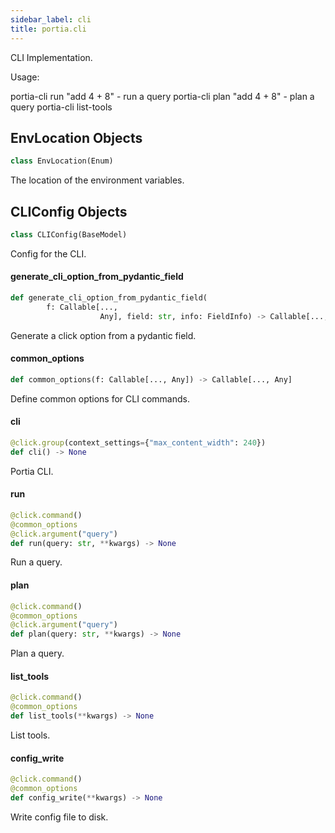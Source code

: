 ```yaml
---
sidebar_label: cli
title: portia.cli
---
```


CLI Implementation.

Usage:

portia-cli run &quot;add 4 + 8&quot; - run a query
portia-cli plan &quot;add 4 + 8&quot; - plan a query
portia-cli list-tools

## EnvLocation Objects

```python
class EnvLocation(Enum)
```

The location of the environment variables.

## CLIConfig Objects

```python
class CLIConfig(BaseModel)
```

Config for the CLI.

#### generate\_cli\_option\_from\_pydantic\_field

```python
def generate_cli_option_from_pydantic_field(
        f: Callable[...,
                    Any], field: str, info: FieldInfo) -> Callable[..., Any]
```

Generate a click option from a pydantic field.

#### common\_options

```python
def common_options(f: Callable[..., Any]) -> Callable[..., Any]
```

Define common options for CLI commands.

#### cli

```python
@click.group(context_settings={"max_content_width": 240})
def cli() -> None
```

Portia CLI.

#### run

```python
@click.command()
@common_options
@click.argument("query")
def run(query: str, **kwargs) -> None
```

Run a query.

#### plan

```python
@click.command()
@common_options
@click.argument("query")
def plan(query: str, **kwargs) -> None
```

Plan a query.

#### list\_tools

```python
@click.command()
@common_options
def list_tools(**kwargs) -> None
```

List tools.

#### config\_write

```python
@click.command()
@common_options
def config_write(**kwargs) -> None
```

Write config file to disk.

